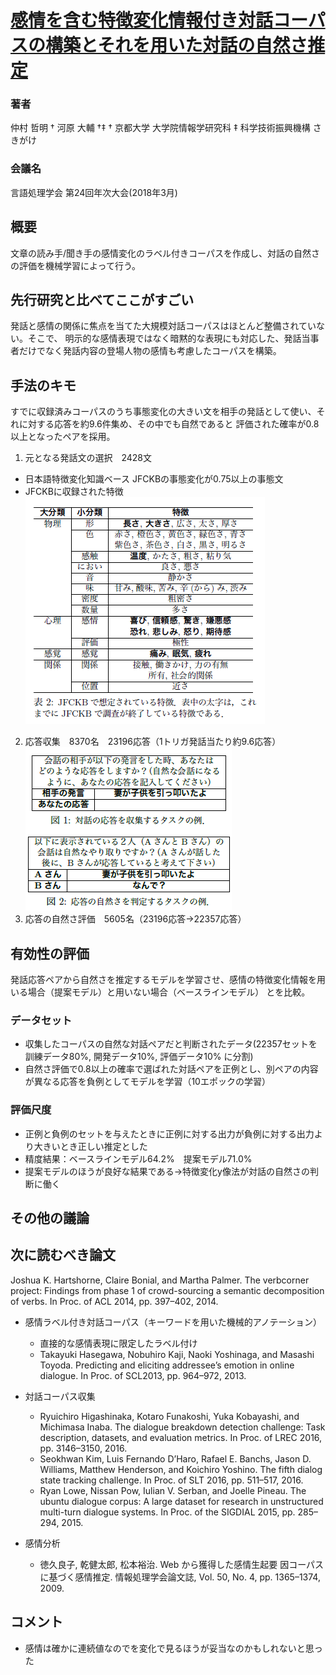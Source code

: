 # [感情を含む特徴変化情報付き対話コーパスの構築とそれを用いた対話の自然さ推定](https://www.anlp.jp/proceedings/annual_meeting/2018/pdf_dir/A4-4.pdf)

### 著者
仲村 哲明 † 河原 大輔 †‡
† 京都大学 大学院情報学研究科 ‡ 科学技術振興機構 さきがけ

### 会議名
言語処理学会 第24回年次大会(2018年3月)

## 概要
文章の読み手/聞き手の感情変化のラベル付きコーパスを作成し、対話の自然さの評価を機械学習によって行う。

## 先行研究と比べてここがすごい
発話と感情の関係に焦点を当てた大規模対話コーパスはほとんど整備されていない。そこで、
明示的な感情表現ではなく暗黙的な表現にも対応した、発話当事者だけでなく発話内容の登場人物の感情も考慮したコーパスを構築。

## 手法のキモ
すでに収録済みコーパスのうち事態変化の大きい文を相手の発話として使い、それに対する応答を約9.6件集め、その中でも自然であると
評価された確率が0.8以上となったペアを採用。

1. 元となる発話文の選択　2428文
  * 日本語特徴変化知識ベース JFCKBの事態変化が0.75以上の事態文
  * JFCKBに収録された特徴
![features](https://github.com/AsaiSara/Scholar/blob/master/picture/emotion_changing_corpus_features.png)
2. 応答収集　8370名　23196応答（1トリガ発話当たり約9.6応答）
![collect](https://github.com/AsaiSara/Scholar/blob/master/picture/emotion_changing_corpus_collect.png)
3. 応答の自然さ評価　5605名（23196応答→22357応答）

## 有効性の評価
発話応答ペアから自然さを推定するモデルを学習させ、感情の特徴変化情報を用いる場合（提案モデル）と用いない場合（ベースラインモデル）
とを比較。

### データセット
* 収集したコーパスの自然な対話ペアだと判断されたデータ(22357セットを訓練データ80%, 開発データ10%, 評価データ10% に分割)
* 自然さ評価で0.8以上の確率で選ばれた対話ペアを正例とし、別ペアの内容が異なる応答を負例としてモデルを学習（10エポックの学習）

### 評価尺度
* 正例と負例のセットを与えたときに正例に対する出力が負例に対する出力より大きいとき正しい推定とした
* 精度結果：ベースラインモデル64.2%　提案モデル71.0% 
 * 提案モデルのほうが良好な結果である→特徴変化y像法が対話の自然さの判断に働く


## その他の議論

## 次に読むべき論文
Joshua K. Hartshorne, Claire Bonial, and Martha
Palmer. The verbcorner project: Findings from phase
1 of crowd-sourcing a semantic decomposition of verbs.
In Proc. of ACL 2014, pp. 397–402, 2014.

* 感情ラベル付き対話コーパス（キーワードを用いた機械的アノテーション）
  * 直接的な感情表現に限定したラベル付け
  * Takayuki Hasegawa, Nobuhiro Kaji, Naoki Yoshinaga,
and Masashi Toyoda. Predicting and eliciting addressee’s
emotion in online dialogue. In Proc. of SCL2013, pp.
964–972, 2013.

* 対話コーパス収集
  * Ryuichiro Higashinaka, Kotaro Funakoshi, Yuka
Kobayashi, and Michimasa Inaba. The dialogue breakdown detection challenge: Task description, datasets,
and evaluation metrics. In Proc. of LREC 2016, pp.
3146–3150, 2016.
  * Seokhwan Kim, Luis Fernando D’Haro, Rafael E. Banchs,
Jason D. Williams, Matthew Henderson, and Koichiro
Yoshino. The fifth dialog state tracking challenge. In
Proc. of SLT 2016, pp. 511–517, 2016.
  * Ryan Lowe, Nissan Pow, Iulian V. Serban, and Joelle
Pineau. The ubuntu dialogue corpus: A large dataset for
research in unstructured multi-turn dialogue systems. In
Proc. of the SIGDIAL 2015, pp. 285–294, 2015.

* 感情分析
  * 徳久良子, 乾健太郎, 松本裕治. Web から獲得した感情生起要
因コーパスに基づく感情推定. 情報処理学会論文誌, Vol. 50,
No. 4, pp. 1365–1374, 2009.


## コメント
* 感情は確かに連続値なのでを変化で見るほうが妥当なのかもしれないと思った

